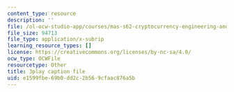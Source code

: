 ```yaml
---
content_type: resource
description: ''
file: /ol-ocw-studio-app/courses/mas-s62-cryptocurrency-engineering-and-design-spring-2018/e1599fbe69b0dd2c2b569cfaac876a5b_BFwc2XA8rSk.srt
file_size: 94713
file_type: application/x-subrip
learning_resource_types: []
license: https://creativecommons.org/licenses/by-nc-sa/4.0/
ocw_type: OCWFile
resourcetype: Other
title: 3play caption file
uid: e1599fbe-69b0-dd2c-2b56-9cfaac876a5b
---
```

